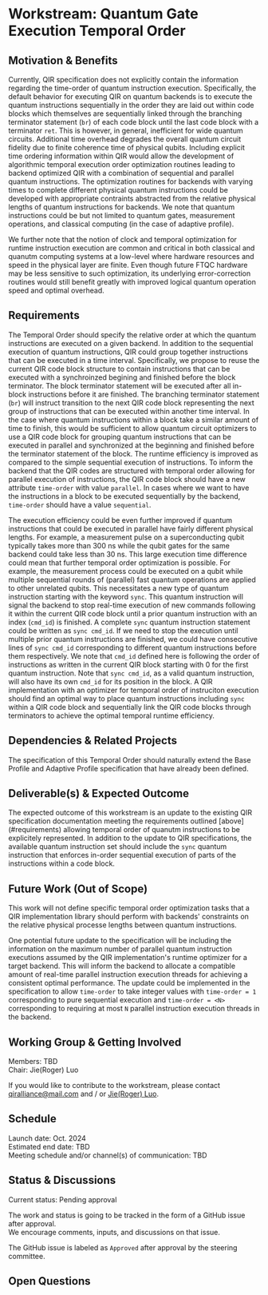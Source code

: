 # Workstream: Quantum Gate Execution Temporal Order

## Motivation & Benefits

Currently, QIR specification does not explicitly contain
the information regarding the time-order of quantum instruction execution.
Specifically, the default behavior for executing QIR on quantum backends
is to execute the quantum instructions sequentially in the order they are
laid out within code blocks which themselves are sequentially linked
through the branching terminator statement (`br`) of each code block 
until the last code block with a terminator `ret`. This is however,
in general, inefficient for wide quantum circuits. Additional time
overhead degrades the overall quantum circuit fidelity due to finite
coherence time of physical qubits. Including explicit time ordering
information within QIR would allow the development of algorithmic temporal
execution order optimization routines leading to backend optimized QIR with
a combination of sequential and parallel quantum instructions. The
optimization routines for backends with varying times to complete different
physical quantum instructions could be developed with appropriate contraints
abstracted from the relative physical lengths of quantum instructions for
backends. We note that quantum instructions could be but not limited to
quantum gates, measurement operations, and classical computing
(in the case of adaptive profile).

We further note that the notion of clock and temporal optimization for runtime
instruction execution are common and critical in both classical and quanutm
computing systems at a low-level where hardware resources and speed in the
physical layer are finite. Even though future FTQC hardware may be less
sensitive to such optimization, its underlying error-correction routines
would still benefit greatly with improved logical quantum operation
speed and optimal overhead.

## Requirements

The Temporal Order should specify the relative order at which the quantum
instructions are executed on a given backend. In addition to the sequential
execution of quantum instructions, QIR could group together instructions
that can be executed in a time interval. Specifically, we propose to
reuse the current QIR code block structure to contain instructions
that can be executed with a synchroinzed begining and finished before
the block terminator. The block terminator statement will be executed
after all in-block instructions before it are finished. The branching
terminator statement (`br`) will instruct transition to the next QIR
code block representing the next group of instructions that can be executed
within another time interval. In the case where quantum instructions within
a block take a similar amount of time to finish, this would be sufficient
to allow quantum circuit optimizers to use a QIR code block for grouping
quantum instructions that can be executed in parallel and synchronized at
the beginning and finished before the terminator statement of the block.
The runtime efficiency is improved as compared to the simple sequential
execution of instructions. To inform the backend that the QIR codes are
structured with temporal order allowing for parallel execution of instructions,
the QIR code block should have a new attribute `time-order` with value
`parallel`. In cases where we want to have the instructions in a block to be
executed sequentially by the backend,
`time-order` should have a value `sequential`. 

The execution efficiency could be even further improved if quantum instructions
that could be executed in parallel have fairly different physical lengths.
For example, a measurement pulse on a superconducting qubit typically takes
more than 300 ns while the qubit gates for the same backend could take less
than 30 ns. This large execution time difference could mean that further
temporal order optimization is possible. For example, the measurement process
could be executed on a qubit while multiple sequential rounds of (parallel)
fast quantum operations are applied to other unrelated qubits. This
necessitates a new type of quantum instruction starting with the keyword
`sync`. This quantum instruction will signal the backend to stop real-time
execution of new commands following it within the current QIR code block until
a prior quantum instruction with an index (`cmd_id`) is finished. A complete
`sync` quantum instruction statement could be written as `sync cmd_id`.
If we need to stop the execution until multiple prior quantum instructions are
finished, we could have consecutive lines of `sync cmd_id` corresponding to
different quantum instructions before them respectively. We note that `cmd_id`
defined here is following the order of instructions as written in the current
QIR block starting with 0 for the first quantum instruction. Note that
`sync cmd_id`, as a valid quantum instruction, will also have its own `cmd_id`
for its position in the block. A QIR implementation with an optimizer for
temporal order of instruciton execution should find an optimal way to place
quantum instructions including `sync` within a QIR code block and sequentially
link the QIR code blocks through terminators to achieve the optimal temporal
runtime efficiency.


## Dependencies & Related Projects

The specification of this Temporal Order should naturally
extend the Base Profile and Adaptive Profile specification
that have already been defined.

## Deliverable(s) & Expected Outcome

The expected outcome of this workstream is an update to the existing QIR
specification documentation meeting the requirements outlined [above]
(#requirements) allowing temporal order of quanutm instructions to be
explicitely represented. In addition to the update to QIR specifications,
the available quantum instruction set should include the `sync` quantum
instruction that enforces in-order sequential execution of parts of the
instructions within a code block.

## Future Work (Out of Scope)

This work will not define specific temporal order optimization tasks that a QIR
implementation library should perform with backends' constraints
on the relative physical processe lengths between quantum instructions.

One potential future update to the specification will be including the
information on the maximum number of parallel quantum instruction executions
assumed by the QIR implementation's runtime optimizer for a target backend.
This will inform the backend to allocate a compatible amount of real-time
parallel instruction execution threads for achieving a consistent optimal
performance. The update could be implemented in the specification to allow
`time-order` to take integer values with `time-order = 1` corresponding to
pure sequential execution and `time-order = <N>` corresponding to requiring
at most `N` parallel instruction execution threads in the backend.

## Working Group & Getting Involved

Members: TBD <br/>
Chair: Jie(Roger) Luo

If you would like to contribute to the workstream, please contact
[qiralliance@mail.com](mailto:qiralliance@mail.com) and / or
[Jie(Roger) Luo](mailto:jie.roger.luo@gmail.com).

## Schedule

Launch date: Oct. 2024 <br/>
Estimated end date: TBD<br/>
Meeting schedule and/or channel(s) of communication: TBD

## Status & Discussions

Current status: Pending approval

The work and status is going to be tracked in the form of a
GitHub issue after approval.
<br/>
We encourage comments, inputs, and discussions on that issue.

The GitHub issue is labeled as `Approved` after approval by the steering
committee.

## Open Questions
